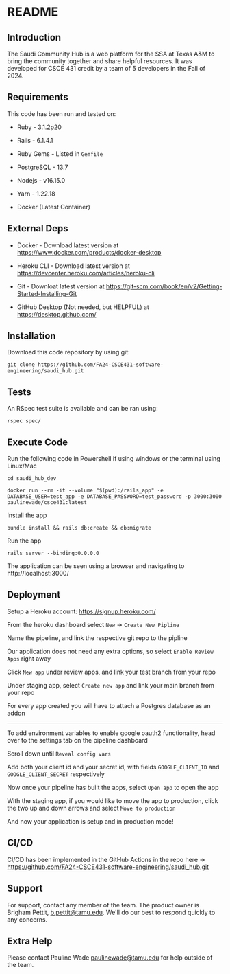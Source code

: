 # README 

## Introduction 

The Saudi Community Hub is a web platform for the SSA at Texas A&M to bring the community together and share helpful resources. It was developed for CSCE 431 credit by a team of 5 developers in the Fall of 2024. 

## Requirements 

This code has been run and tested on: 

- Ruby - 3.1.2p20 

- Rails - 6.1.4.1 

- Ruby Gems - Listed in `Gemfile` 

- PostgreSQL - 13.7 

- Nodejs - v16.15.0 

- Yarn - 1.22.18 

- Docker (Latest Container) 

## External Deps 

- Docker - Download latest version at https://www.docker.com/products/docker-desktop 

- Heroku CLI - Download latest version at https://devcenter.heroku.com/articles/heroku-cli 

- Git - Downloat latest version at https://git-scm.com/book/en/v2/Getting-Started-Installing-Git 

- GitHub Desktop (Not needed, but HELPFUL) at https://desktop.github.com/ 

## Installation 

Download this code repository by using git: 

`git clone https://github.com/FA24-CSCE431-software-engineering/saudi_hub.git` 

 

 

## Tests 

An RSpec test suite is available and can be ran using: 

`rspec spec/` 

## Execute Code 

Run the following code in Powershell if using windows or the terminal using Linux/Mac 

`cd saudi_hub_dev` 

`docker run --rm -it --volume "$(pwd):/rails_app" -e DATABASE_USER=test_app -e DATABASE_PASSWORD=test_password -p 3000:3000 paulinewade/csce431:latest` 

Install the app 

`bundle install && rails db:create && db:migrate` 

Run the app 

`rails server --binding:0.0.0.0` 

The application can be seen using a browser and navigating to http://localhost:3000/ 

 

## Deployment 

Setup a Heroku account: https://signup.heroku.com/ 

From the heroku dashboard select `New` -> `Create New Pipline` 

Name the pipeline, and link the respective git repo to the pipline 

Our application does not need any extra options, so select `Enable Review Apps` right away 

Click `New app` under review apps, and link your test branch from your repo 

Under staging app, select `Create new app` and link your main branch from your repo 

For every app created you will have to attach a Postgres database as an addon 

 

-------- 

To add environment variables to enable google oauth2 functionality, head over to the settings tab on the pipeline dashboard 

 

Scroll down until `Reveal config vars` 

Add both your client id and your secret id, with fields `GOOGLE_CLIENT_ID` and `GOOGLE_CLIENT_SECRET` respectively 

Now once your pipeline has built the apps, select `Open app` to open the app 

With the staging app, if you would like to move the app to production, click the two up and down arrows and select `Move to production` 

And now your application is setup and in production mode! 

## CI/CD 

CI/CD has been implemented in the GitHub Actions in the repo here -> https://github.com/FA24-CSCE431-software-engineering/saudi_hub.git 

## Support 

For support, contact any member of the team. The product owner is Brigham Pettit, b.pettit@tamu.edu. We'll do our best to respond quickly to any concerns. 

## Extra Help 

Please contact Pauline Wade paulinewade@tamu.edu for help outside of the team. 
